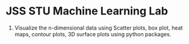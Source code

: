 
# JSS STU Machine Learning Lab

1. Visualize the n-dimensional data using Scatter plots, box plot, heat maps, 
contour plots, 3D surface plots using python packages.

